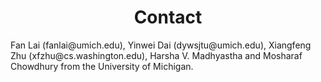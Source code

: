 ---
---

<h1 align="center">
	Contact
</h1>
Fan Lai (fanlai@umich.edu), Yinwei Dai (dywsjtu@umich.edu), Xiangfeng Zhu (xfzhu@cs.washington.edu), Harsha V. Madhyastha and Mosharaf Chowdhury from the University of Michigan.
